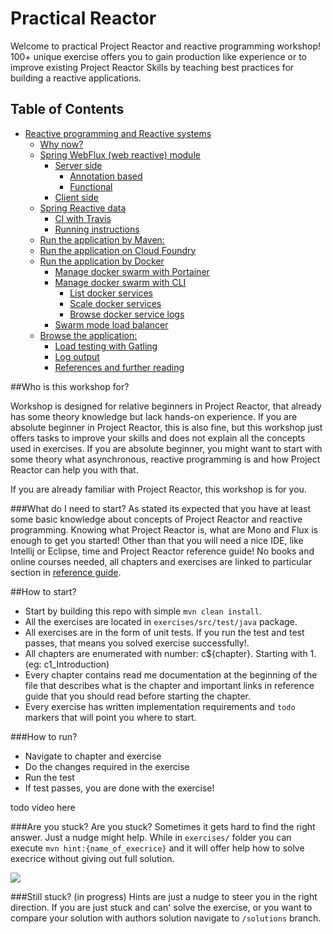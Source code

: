 # Practical Reactor

Welcome to practical Project Reactor and reactive programming workshop! 100+ unique exercise offers you to gain production like experience or to improve existing Project Reactor Skills by teaching best practices for building a reactive applications.

## Table of Contents

* [Reactive programming and Reactive systems](#reactive-programming-and-reactive-systems)
    * [Why now?](#why-now)
    * [Spring WebFlux (web reactive) module](#spring-webflux-web-reactive-module)
        * [Server side](#server-side)
            * [Annotation based](#annotation-based)
            * [Functional](#functional)
        * [Client side](#client-side)
    * [Spring Reactive data](#spring-reactive-data)
      * [CI with Travis](#ci-with-travis)
      * [Running instructions](#running-instructions)
    * [Run the application by Maven:](#run-the-application-by-maven)
    * [Run the application on Cloud Foundry](#run-the-application-on-cloud-foundry)
    * [Run the application by Docker](#run-the-application-by-docker)
        * [Manage docker swarm with Portainer](#manage-docker-swarm-with-portainer)
        * [Manage docker swarm with CLI](#manage-docker-swarm-with-cli)
            * [List docker services](#list-docker-services)
            * [Scale docker services](#scale-docker-services)
            * [Browse docker service logs](#browse-docker-service-logs)
        * [Swarm mode load balancer](#swarm-mode-load-balancer)
    * [Browse the application:](#browse-the-application)
      * [Load testing with Gatling](#load-testing-with-gatling)
      * [Log output](#log-output)
      * [References and further reading](#references-and-further-reading)


##Who is this workshop for?

Workshop is designed for relative beginners in Project Reactor, that already has some theory knowledge but lack hands-on experience.
If you are absolute beginner in Project Reactor, this is also fine, but this workshop just offers tasks to improve your skills and does not explain all the concepts used in exercises.
If you are absolute beginner, you might want to start with some theory what asynchronous, reactive programming is and how Project Reactor can help you with that.

If you are already familiar with Project Reactor, this workshop is for you.

###What do I need to start?
As stated its expected that you have at least some basic knowledge about concepts of Project Reactor and reactive programming.
Knowing what Project Reactor is, what are Mono and Flux is enough to get you started!
Other than that you will need a nice IDE, like Intellij or Eclipse, time and Project Reactor reference guide!
No books and online courses needed, all chapters and exercises are linked to particular section in [reference guide](https://projectreactor.io/docs/core/release/reference/).

##How to start?

- Start by building this repo with simple `mvn clean install`.
- All the exercises are located in `exercises/src/test/java` package.
- All exercises are in the form of unit tests. If you run the test and test passes, that means you solved exercise successfully!.
- All chapters are enumerated with number: c${chapter}. Starting with 1. (eg: c1_Introduction)
- Every chapter contains read me documentation at the beginning of the file that describes what is the chapter and important links in reference guide that you should read before starting the chapter.
- Every exercise has written implementation requirements and `todo` markers that will point you where to start.

###How to run?

- Navigate to chapter and exercise
- Do the changes required in the exercise
- Run the test
- If test passes, you are done with the exercise!

todo video here

###Are you stuck?
Are you stuck? Sometimes it gets hard to find the right answer. Just a nudge might help.
While in `exercises/` folder you can execute `mvn hint:{name_of_execrice}` and it will offer help how to solve execrice without giving out full solution.

![](http://www.giphy.com/gifs/VYEWRM6wMCGVm4O9wj)

###Still stuck? (in progress)
Hints are just a nudge to steer you in the right direction.
If you are just stuck and can' solve the exercise, or you want to compare your solution with authors solution navigate to `/solutions` branch.